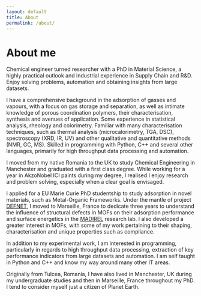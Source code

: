 ```yaml
---
layout: default
title: About
permalink: /about/
---
```



# About me

Chemical engineer turned researcher with a PhD in Material Science, 
a highly practical outlook and industrial experience in Supply Chain
and R&D. Enjoy solving problems, automation and obtaining insights from
large datasets.

I have a comprehensive background in the adsorption of 
gasses and vapours, with a focus on gas storage and separation, as well as
intimate knowledge of porous coordination polymers, their 
characterisation, synthesis and avenues of application.
Some experience in statistical analysis, rheology and colorimetry.
Familiar with many characterisation techniques,
such as thermal analysis (microcalorimetry, TGA, DSC),
spectroscopy (XRD, IR, UV) and other 
qualitative and quantitative methods (NMR, GC, MS).
Skilled in programming with Python, C++ and several other languages,
primarily for high throughput data processing and automation.

I moved from my native Romania to the UK to study Chemical Engineering
in Manchester and graduated with a first class degree. While working 
for a year in AkzoNobel ICI paints during my degree, I realised I 
enjoy research and problem solving, especially when a clear goal is
envisaged.

I applied for a EU Marie Curie PhD studentship to study adsorption
in novel materials, such as Metal-Organic Frameworks. Under the mantle
of project [DEFNET](http://www.defnet-etn.eu/), I moved to Marseille,
France to dedicate three years to understand the influence of 
structural defects in MOFs on their adsorption performance and surface
energetics in the [MADIREL](http://madirel.univ-amu.fr/node/99) 
research lab. I also developed a greater interest in MOFs, 
with some of my work pertaining to their shaping, characterisation and 
unique properties such as compliance.

In addition to my experimental work, I am interested in programming,
particularly in regards to high throughput data processing, extraction
of key performance indicators from large datasets and automation.
I am self taught in Python and C++ and know my way around many other
IT areas.

Originally from Tulcea, Romania, I have also lived in Manchester, UK during
my undergraduate studies and then in Marseille, France throughout my PhD. I 
tend to consider myself just a citizen of Planet Earth.